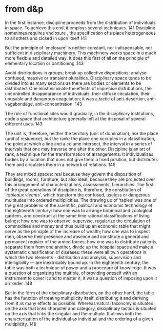 # from d&p

In the first instance, discipline proceeds from the distribution of individuals in space. To achieve this end, it employs several techniques. 141
Discipline sometimes requires enclosure , the specification of a place heterogeneous to all others and closed in upon itself 141

But the principle of ‘enclosure’ is neither constant, nor indispensable, nor sufficient in disciplinary machinery. This machinery works space in a much more flexible and detailed way. It does this first of all on the principle of elementary location or partitioning .143

Avoid distributions in groups; break up collective dispositions; analyse confused, massive or transient pluralities. Disciplinary space tends to be divided into as many sections as there are bodies or elements to be distributed. One must eliminate the effects of imprecise distributions, the uncontrolled disappearance of individuals, their diffuse circulation, their unusable and dangerous coagulation; it was a tactic of anti-desertion, anti-vagabondage, anti-concentration. 143

The rule of functional sites would gradually, in the disciplinary institutions, code a space that architecture generally left at the disposal of several different uses. 143

The unit is, therefore, neither the territory (unit of domination), nor the place (unit of residence), but the rank: the place one occupies in a classification, the point at which a line and a column intersect, the interval in a series of intervals that one may traverse one after the other. Discipline is an art of rank, a technique for the transformation of arrangements. It individualizes bodies by a location that does not give them a fixed position, but distributes them and circulates them in a network of relations. 145

They are mixed spaces: real because they govern the disposition of buildings, rooms, furniture, but also ideal, because they are projected over this arrangement of characterizations, assessments, hierarchies. The first of the great operations of discipline is, therefore, the constitution of *‘tableaux vivants'*, which transform the confused, useless or dangerous multitudes into ordered multiplicities. The drawing up of ‘tables’ was one of the great problems of the scientific, political and economic technology of the eighteenth century: how one was to arrange botanical and zoological gardens, and construct at the same time rational classifications of living beings; how one was to observe, supervise, regularize the circulation of commodities and money and thus build up an economic table that might serve as the principle of the increase of wealth; how one was to inspect men, observe their presence and absence and constitute a general and permanent register of the armed forces; how one was to distribute patients, separate them from one another, divide up the hospital space and make a systematic classification of diseases: these were all twin operations in which the two elements - distribution and analysis, supervision and intelligibility — are inextricably bound up. In the eighteenth century, the table was both a technique of power and a procedure of knowledge. It was a question of organizing the multiple, of providing oneself with an instrument to cover it and to master it; it was a question of imposing upon it an ‘order .148

But in the form of the disciplinary distribution, on the other hand, the table has the function of treating multiplicity itself, distributing it and deriving from it as many effects as possible. Whereas natural taxonomy is situated on the axis that links character and category, disciplinary tactics is situated on the axis that links the singular and the multiple. It allows both the characterization of the individual as individual and the ordering of a given multiplicity. 149
